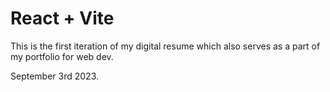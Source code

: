 # React + Vite

This is the first iteration of 
my digital resume which also serves as
a part of my portfolio for web dev.

September 3rd 2023.
